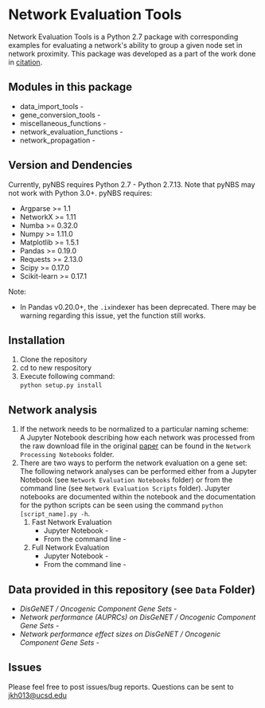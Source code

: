 # Network Evaluation Tools

Network Evaluation Tools is a Python 2.7 package with corresponding examples for evaluating a network's ability to group a given node set in network proximity. This package was developed as a part of the work done in [citation](link). 

## Modules in this package
  - data_import_tools - 
  - gene_conversion_tools - 
  - miscellaneous_functions - 
  - network_evaluation_functions - 
  - network_propagation - 

## Version and Dendencies
Currently, pyNBS requires Python 2.7 - Python 2.7.13. Note that pyNBS may not work with Python 3.0+.
pyNBS requires: 
  - Argparse >= 1.1
  - NetworkX >= 1.11
  - Numba >= 0.32.0
  - Numpy >= 1.11.0
  - Matplotlib >= 1.5.1
  - Pandas >= 0.19.0
  - Requests >= 2.13.0
  - Scipy >= 0.17.0
  - Scikit-learn >= 0.17.1

Note:
- In Pandas v0.20.0+, the ```.ix```indexer has been deprecated. There may be warning regarding this issue, yet the function still works.

## Installation
1. Clone the repository 
2. cd to new respository
3. Execute following command:  
```python setup.py install```

## Network analysis
1. If the network needs to be normalized to a particular naming scheme:<br>
A Jupyter Notebook describing how each network was processed from the raw download file in the original [paper](Link) can be found in the ```Network Processing Notebooks``` folder.<br>
2. There are two ways to perform the network evaluation on a gene set:<br>
The following network analyses can be performed either from a Jupyter Notebook (see ```Network Evaluation Notebooks``` folder) or from the command line (see ```Network Evaluation Scripts``` folder). Jupyter notebooks are documented within the notebook and the documentation for the python scripts can be seen using the command ```python [script_name].py -h```. <br>
    1. Fast Network Evaluation  
        * Jupyter Notebook -
        * From the command line -  
    2. Full Network Evaluation  
        * Jupyter Notebook -
        * From the command line -

## Data provided in this repository (see ```Data``` Folder)
 - _DisGeNET / Oncogenic Component Gene Sets_ -
 - _Network performance (AUPRCs) on DisGeNET / Oncogenic Component Gene Sets_ -
 - _Network performance effect sizes on DisGeNET / Oncogenic Component Gene Sets_ -      

## Issues
Please feel free to post issues/bug reports. Questions can be sent to jkh013@ucsd.edu



